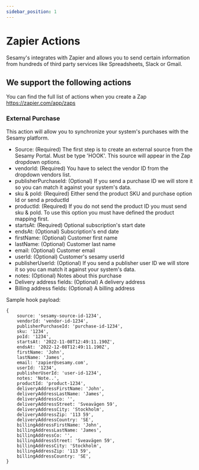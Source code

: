 ```yaml
---
sidebar_position: 1
---
```


# Zapier Actions

Sesamy's integrates with Zapier and allows you to send certain information from hundreds of third party services like Spreadsheets, Slack or Gmail.

## We support the following actions

You can find the full list of actions when you create a Zap https://zapier.com/app/zaps

### External Purchase

This action will allow you to synchronize your system's purchases with the Sesamy platform.

- Source: (Required) The first step is to create an external source from the Sesamy Portal. Must be type 'HOOK'. This source will appear in the Zap dropdown options.
- vendorId: (Required) You have to select the vendor ID from the dropdown vendors list.
- publisherPurchaseId: (Optional) If you send a purchase ID we will store it so you can match it against your system's data.
- sku & poId: (Required) Either send the product SKU and purchase option Id or send a productId
- productId: (Required) If you do not send the product ID you must send sku & poId. To use this option you must have defined the product mapping first.
- startsAt: (Required) Optional subscription's start date
- endsAt: (Optional) Subscription's end date
- firstName: (Optional) Customer first name
- lastName: (Optional) Customer last name
- email: (Optional) Customer email
- userId: (Optional) Customer's sesamy userId
- publisherUserId: (Optional) If you send a publisher user ID we will store it so you can match it against your system's data.
- notes: (Optional) Notes about this purchase
- Delivery address fields: (Optional) A delivery address
- Billing address fields: (Optional) A billing address

Sample hook payload:

```
{
    source: 'sesamy-source-id-1234',
    vendorId: 'vendor-id-1234',
    publisherPurchaseId: 'purchase-id-1234',
    sku: '1234',
    poId: '1234',
    startsAt: '2022-11-08T12:49:11.190Z',
    endsAt: '2022-12-08T12:49:11.190Z',
    firstName: 'John',
    lastName: 'James',
    email: 'zapier@sesamy.com',
    userId: '1234',
    publisherUserId: 'user-id-1234',
    notes: 'Note..',
    productId: 'product-1234',
    deliveryAddressFirstName: 'John',
    deliveryAddressLastName: 'James',
    deliveryAddressCo: '',
    deliveryAddressStreet: 'Sveavägen 59',
    deliveryAddressCity: 'Stockholm',
    deliveryAddressZip: '113 59',
    deliveryAddressCountry: 'SE',
    billingAddressFirstName: 'John',
    billingAddressLastName: 'James',
    billingAddressCo: '',
    billingAddressStreet: 'Sveavägen 59',
    billingAddressCity: 'Stockholm',
    billingAddressZip: '113 59',
    billingAddressCountry: 'SE',
}
```

